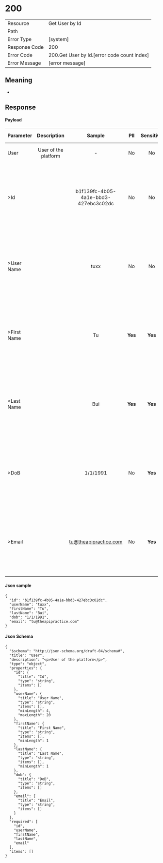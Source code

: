 # 200

|                                       |                                                 |
| ------------------------------------- | ----------------------------------------------- |
| Resource                              | Get User by Id                                         |
| Path                                  |                                            |
| Error Type                            | [system]                                       |
| Response Code                         | 200                                              |
| Error Code                            | 200.Get User by Id.[error code count index]                                     |
| Error Message                         | [error message] |

## Meaning
-

## Response


#### Payload 



| Parameter | Description | Sample | PII | Sensitive | Unique Identifier | Mandatory | Default | Details |
| :----- | :-----: | :-----: | :-----: | :-----: | :-----: | :-----: | :-----: | :----- |
| User | &#xA;&#xA;User of the platform&#xA; |  -  | No | No | No | No |  -  | Data Type : object<br>  |
| >Id |  | b1f139fc-4b05-4a1e-bbd3-427ebc3c02dc | No | No | Yes | No |  -  | Data Type : string<br> Min. length :  - <br> Max. length : No<br> Regex :  - <br>  |
| >User Name |  | tuxx | No | No | Yes | No |  -  | Data Type : string<br> Min. length : 4<br> Max. length : No<br> Regex :  - <br>  |
| >First Name |  | Tu | **Yes** | **Yes** | No | No |  -  | Data Type : string<br> Min. length : 1<br> Max. length : No<br> Regex :  - <br>  |
| >Last Name |  | Bui | **Yes** | **Yes** | No | No |  -  | Data Type : string<br> Min. length : 1<br> Max. length : No<br> Regex :  - <br>  |
| >DoB |  | 1/1/1991 | No | **Yes** | No | No |  -  | Data Type : string<br> Min. length :  - <br> Max. length : No<br> Regex :  - <br>  |
| >Email |  | tu@theapipractice.com | No | **Yes** | Yes | No |  -  | Data Type : string<br> Min. length :  - <br> Max. length : No<br> Regex :  - <br>  |



#### Json sample
```
{
  "id": "b1f139fc-4b05-4a1e-bbd3-427ebc3c02dc",
  "userName": "tuxx",
  "firstName": "Tu",
  "lastName": "Bui",
  "dob": "1/1/1991",
  "email": "tu@theapipractice.com"
}
```


#### Json Schema
```
{
  "$schema": "http://json-schema.org/draft-04/schema#",
  "title": "User",
  "description": "<p>User of the platform</p>",
  "type": "object",
  "properties": {
    "id": {
      "title": "Id",
      "type": "string",
      "items": []
    },
    "userName": {
      "title": "User Name",
      "type": "string",
      "items": [],
      "minLength": 4,
      "maxLength": 20
    },
    "firstName": {
      "title": "First Name",
      "type": "string",
      "items": [],
      "minLength": 1
    },
    "lastName": {
      "title": "Last Name",
      "type": "string",
      "items": [],
      "minLength": 1
    },
    "dob": {
      "title": "DoB",
      "type": "string",
      "items": []
    },
    "email": {
      "title": "Email",
      "type": "string",
      "items": []
    }
  },
  "required": [
    "id",
    "userName",
    "firstName",
    "lastName",
    "email"
  ],
  "items": []
}
```

